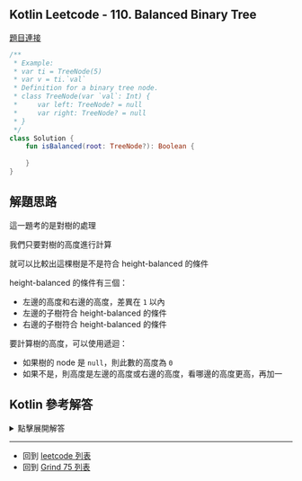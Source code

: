 ## Kotlin Leetcode - 110. Balanced Binary Tree

[題目連接](https://leetcode.com/problems/balanced-binary-tree/)

```kotlin
/**
 * Example:
 * var ti = TreeNode(5)
 * var v = ti.`val`
 * Definition for a binary tree node.
 * class TreeNode(var `val`: Int) {
 *     var left: TreeNode? = null
 *     var right: TreeNode? = null
 * }
 */
class Solution {
    fun isBalanced(root: TreeNode?): Boolean {
        
    }
}
```

## 解題思路

這一題考的是對樹的處理

我們只要對樹的高度進行計算

就可以比較出這棵樹是不是符合 height-balanced 的條件

height-balanced 的條件有三個：

- 左邊的高度和右邊的高度，差異在 `1` 以內
- 左邊的子樹符合 height-balanced 的條件
- 右邊的子樹符合 height-balanced 的條件

要計算樹的高度，可以使用遞迴：

- 如果樹的 node 是 `null`，則此數的高度為 `0`
- 如果不是，則高度是左邊的高度或右邊的高度，看哪邊的高度更高，再加一

## Kotlin 參考解答

<details>
  <summary markdown='span'>點擊展開解答</summary>

```kotlin
/**
 * Example:
 * var ti = TreeNode(5)
 * var v = ti.`val`
 * Definition for a binary tree node.
 * class TreeNode(var `val`: Int) {
 *     var left: TreeNode? = null
 *     var right: TreeNode? = null
 * }
 */
class Solution {
    fun isBalanced(root: TreeNode?): Boolean = when {
        root == null -> true
        else -> Math.abs( depth(root.right) - depth(root.left) ) <= 1
             && isBalanced(root.left)
             && isBalanced(root.right)
    }

    fun depth(root: TreeNode?): Int = when {
        root == null -> 0
        else -> maxOf(depth(root.right), depth(root.left)) + 1
    }
}
```

</details>

------

- 回到 [leetcode 列表](index.md)
- 回到 [Grind 75 列表](grind75.md)
